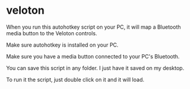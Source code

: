# veloton

When you run this autohotkey script on your PC, it will map a Bluetooth media button to the Veloton controls. 

Make sure autohotkey is installed on your PC. 

Make sure you have a media button connected to your PC's Bluetooth. 

You can save this script in any folder. I just have it saved on my desktop. 

To run it the script, just double click on it and it will load. 

